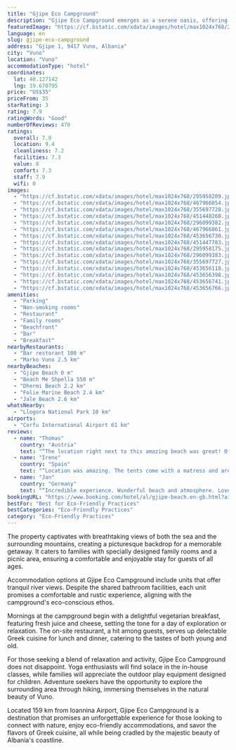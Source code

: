```yaml
---
title: "Gjipe Eco Campground"
description: "Gjipe Eco Campground emerges as a serene oasis, offering beachfront accommodations just a stone's throw away from the pristine Gjipe Beach and a mere 700 meters from the secluded Beach Me Shpella."
featuredImage: "https://cf.bstatic.com/xdata/images/hotel/max1024x768/295958209.jpg?k=8eda64ed1a4b8bf57c180a024471bcac06318d612d370783383201ccd87b03b5&o=&hp=1"
language: en
slug: gjipe-eco-campground
address: "Gjipe 1, 9417 Vuno, Albania"
city: "Vuno"
location: "Vuno"
accommodationType: "hotel"
coordinates:
  lat: 40.127142
  lng: 19.670795
price: "US$35"
priceFrom: 35
starRating: 3
rating: 7.9
ratingWords: "Good"
numberOfReviews: 470
ratings:
  overall: 7.9
  location: 9.4
  cleanliness: 7.2
  facilities: 7.3
  value: 8
  comfort: 7.3
  staff: 7.9
  wifi: 0
images:
  - "https://cf.bstatic.com/xdata/images/hotel/max1024x768/295958209.jpg?k=8eda64ed1a4b8bf57c180a024471bcac06318d612d370783383201ccd87b03b5&o=&hp=1"
  - "https://cf.bstatic.com/xdata/images/hotel/max1024x768/467966054.jpg?k=6cb74e3e6ddd80962965242a8a0a876c8aa108b15fe2dd13e4b727803e9a1007&o=&hp=1"
  - "https://cf.bstatic.com/xdata/images/hotel/max1024x768/355697728.jpg?k=e371f18408e55dcf6010090e04efeb197ce154ad771d346370b87e852aca83f8&o=&hp=1"
  - "https://cf.bstatic.com/xdata/images/hotel/max1024x768/451448268.jpg?k=3f12cfdd65c59fcc755c2bfd16bb403d903321c0771de5497b76376b5ebe8932&o=&hp=1"
  - "https://cf.bstatic.com/xdata/images/hotel/max1024x768/296099382.jpg?k=90b63bda5b63b6e687398d26ef7da567e0f2db7226b8116f2921da1da2349b71&o=&hp=1"
  - "https://cf.bstatic.com/xdata/images/hotel/max1024x768/467966061.jpg?k=cc8e2a3ae72a8da8e1e1fb0bd096b37b28f7dfb027eea405f61fee881a067105&o=&hp=1"
  - "https://cf.bstatic.com/xdata/images/hotel/max1024x768/453656730.jpg?k=11aef49822a0a4051452124031dfbdf998215170263feaae64d170284a196b01&o=&hp=1"
  - "https://cf.bstatic.com/xdata/images/hotel/max1024x768/451447783.jpg?k=19770ad6ed73c30691afff2ea715e848627f293971544b5fe2116e11ea4526e3&o=&hp=1"
  - "https://cf.bstatic.com/xdata/images/hotel/max1024x768/295958175.jpg?k=5bac9141390618130f75b2cc75bd45f96bcc9aceb255808c807f3096d5eb52dd&o=&hp=1"
  - "https://cf.bstatic.com/xdata/images/hotel/max1024x768/296099383.jpg?k=ad195840b46a3c7fbb0c1290ade1296e8fb4f49035bf7b158c9dbdd95d6c1764&o=&hp=1"
  - "https://cf.bstatic.com/xdata/images/hotel/max1024x768/355697727.jpg?k=162644b49caecc9c0f50cf8215c0a04d5d0479180bef4269039c1f4dc081081e&o=&hp=1"
  - "https://cf.bstatic.com/xdata/images/hotel/max1024x768/453656118.jpg?k=ca74134365b9592645608b52ca3ffddd241c684fa10be7b4c1a7ad9e4d321527&o=&hp=1"
  - "https://cf.bstatic.com/xdata/images/hotel/max1024x768/453656398.jpg?k=a95ead47d57898e9685c4a2fc2d92b02cd61f955e25cae0aaae1a00a4d7d5aa0&o=&hp=1"
  - "https://cf.bstatic.com/xdata/images/hotel/max1024x768/453656741.jpg?k=e9ef6141c22e5e4834a0cbe8550b3793e18a2455e6ca434c6bfcc216a8b51e74&o=&hp=1"
  - "https://cf.bstatic.com/xdata/images/hotel/max1024x768/453656766.jpg?k=47cbc01752c553e5d9cbfb52303bb84e65fed198e1dd141f4b27549ae6fa4a7e&o=&hp=1"
amenities:
  - "Parking"
  - "Non-smoking rooms"
  - "Restaurant"
  - "Family rooms"
  - "Beachfront"
  - "Bar"
  - "Breakfast"
nearbyRestaurants:
  - "Bar restorant 100 m"
  - "Marko Vuno 2.5 km"
nearbyBeaches:
  - "Gjipe Beach 0 m"
  - "Beach Me Shpella 550 m"
  - "Dhermi Beach 2.2 km"
  - "Folie Marine Beach 2.4 km"
  - "Jale Beach 2.6 km"
whatsNearby:
  - "Llogora National Park 10 km"
airports:
  - "Corfu International Airport 61 km"
reviews:
  - name: "Thomas"
    country: "Austria"
    text: "“The location right next to this amazing beach was great! Of course the \"beds\" in the tent are not very comfortable - but that's not what we expected. It is a tent! It was amazing!”"
  - name: "Irene"
    country: "Spain"
    text: "“Location was amazing. The tents come with a matress and are located within some trees for shadow. The bathroom facilities were good enough for what a camping can offer and the breakfast and restaurant had okay food. The people workign there are...”"
  - name: "Jan"
    country: "Germany"
    text: "“Incredible experience. Wunderful beach and atmosphere. Loved the place.”"
bookingURL: "https://www.booking.com/hotel/al/gjipe-beach.en-gb.html?aid=8035640"
bestFor: "Best for Eco-Friendly Practices"
bestCategories: "Eco-Friendly Practices"
category: "Eco-Friendly Practices"
---
```


The property captivates with breathtaking views of both the sea and the surrounding mountains, creating a picturesque backdrop for a memorable getaway. It caters to families with specially designed family rooms and a picnic area, ensuring a comfortable and enjoyable stay for guests of all ages.

Accommodation options at Gjipe Eco Campground include units that offer tranquil river views. Despite the shared bathroom facilities, each unit promises a comfortable and rustic experience, aligning with the campground's eco-conscious ethos.

Mornings at the campground begin with a delightful vegetarian breakfast, featuring fresh juice and cheese, setting the tone for a day of exploration or relaxation. The on-site restaurant, a hit among guests, serves up delectable Greek cuisine for lunch and dinner, catering to the tastes of both young and old.

For those seeking a blend of relaxation and activity, Gjipe Eco Campground does not disappoint. Yoga enthusiasts will find solace in the in-house classes, while families will appreciate the outdoor play equipment designed for children. Adventure seekers have the opportunity to explore the surrounding area through hiking, immersing themselves in the natural beauty of Vuno.

Located 159 km from Ioannina Airport, Gjipe Eco Campground is a destination that promises an unforgettable experience for those looking to connect with nature, enjoy eco-friendly accommodations, and savor the flavors of Greek cuisine, all while being cradled by the majestic beauty of Albania's coastline.